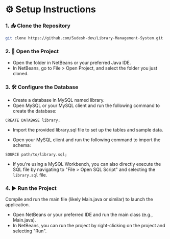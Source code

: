 # ⚙️ Setup Instructions

### 1. 📥 Clone the Repository

```bash
git clone https://github.com/Sudesh-dev/Library-Management-System.git
```
### 2. 📂 Open the Project
- Open the folder in NetBeans or your preferred Java IDE.
- In NetBeans, go to File > Open Project, and select the folder you just cloned.

### 3. 🛠️ Configure the Database
- Create a database in MySQL named library.
- Open MySQL or your MySQL client and run the following command to create the database:
```
CREATE DATABASE library;
```
- Import the provided library.sql file to set up the tables and sample data.

- Open your MySQL client and run the following command to import the schema:
```
SOURCE path/to/library.sql;
```
- If you're using a MySQL Workbench, you can also directly execute the SQL file by navigating to "File > Open SQL Script" and selecting the `library.sql` file.


### 4. ▶️ Run the Project
Compile and run the main file (likely Main.java or similar) to launch the application.

- Open NetBeans or your preferred IDE and run the main class (e.g., Main.java).
- In NetBeans, you can run the project by right-clicking on the project and selecting "Run".
